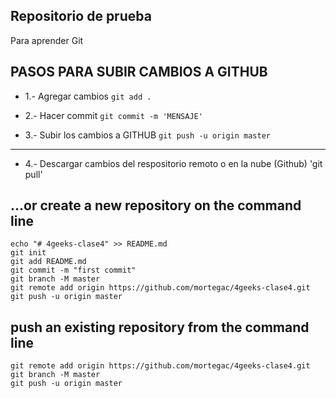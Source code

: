 
## Repositorio de prueba 
Para aprender Git


## PASOS PARA SUBIR CAMBIOS A GITHUB

- 1.- Agregar cambios 
`git add .`

- 2.- Hacer commit 
`git commit -m 'MENSAJE'`

- 3.- Subir los cambios a GITHUB
`git push -u origin master`

_______________________________________
- 4.- Descargar cambios del respositorio remoto o en la nube (Github)
'git pull'

## …or create a new repository on the command line

```
echo "# 4geeks-clase4" >> README.md
git init
git add README.md
git commit -m "first commit"
git branch -M master
git remote add origin https://github.com/mortegac/4geeks-clase4.git
git push -u origin master
``` 

## push an existing repository from the command line

```
git remote add origin https://github.com/mortegac/4geeks-clase4.git
git branch -M master
git push -u origin master
```
